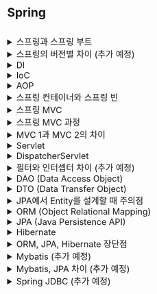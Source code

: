 # Spring

<br>

<details>
<summary style="font-size:20px">스프링과 스프링 부트</summary>
<div markdown="1">

#### 스프링
* 자바의 `오픈 소스 애플리케이션 프레임워크`
* 객체를 관리할 수 있는 컨테이너 제공

#### 스프링 부트
* 스프링 기반의 애플리케이션을 간편하게 설정할 수 있는 도구
* * 내장 서버: `Embeded Tomcat`이 포함되어 있음

</div>
</details>


<details>
<summary style="font-size:20px">스프링의 버전별 차이 (추가 예정)</summary>
<div markdown="1">

</div>
</details>


<details>
<summary style="font-size:20px">DI</summary>
<div markdown="1">

* Dependency Injection, 의존 관계 주입
* 객체 간의 의존 관계를 미리 설정해 두면 스프링 컨테이너가 의존관계를 자동으로 연결
* 의존하는 객체를 직접 생성하거나 검색해서 가져올 필요가 없어 `결합도`가 낮아짐

#### 참고
* 객체들의 `의존성(결합도)을 줄이기 위해` 사용되는 스프링의 IOC 컨테이너의 구체적인 구현 방식
* 개발 코드에서 객체를 생성하는 것이 아니라, 데이터 주입만 담당하는 별도의 공간에서 객체를 생성하고 데이터간의 의존성을 주입해 개발 코드에서 가져다 씀
*애플리케이션 실행 시점에 외부에서 실제 구현 객체를 생성하고 클라이언트에 전달
* 재사용성 향상, 팩토리 패턴과 유사 
* 방법 3가지: 생성자에 `@Autowired` 추가, 필드 주입, setter 주입(setter에 `@Autowired` 추가)

</div>
</details>


<details>
<summary style="font-size:20px">IoC</summary>
<div markdown="1">

* Inversion of Control, 제어의 역전
* 제어권이 사용자에게 있지 않고 프레임워크에 있는 것
* 메소드나 객체의 호출을 개발자가 결정하는 것이 아니라, `외부에서 결정`
* 객체의 생성부터 소멸까지 개발자가 아닌 컨테이너가 관리하는 것

</div>
</details>


<details>
<summary style="font-size:20px">AOP</summary>
<div markdown="1">

* Aspect Oriented Programming, 관점 지향 프로그래밍
* `공통 관심 사항(Cross-Cutting Concern)`과 핵심 관심 사항(Core Concern)을 분리하는 것
* 특정 로직(로그, 성능테스트 등)을 모든 메소드에 적용하고 싶을 때, 모든 메소드에 일일이 로직을 추가하는 것이 아니라, 로직을 만들어서 모든 메소드에 적용
* 비지니스 로직의 앞/뒤에 공통 관심 사항을 수행해 `중복 코드를 줄이는 것`

</div>
</details>


<details>
<summary style="font-size:20px">스프링 컨테이너와 스프링 빈</summary>
<div markdown="1">

* 자바 객체의 생명 주기(생성 ~ 소멸)를 관리하는 컨테이너
* 스프링 컨테이너에는 `BeanFactory`, `ApplicationContext` 클래스가 있음
* 자바 객체를 스프링 빈이라고 함

#### 참고 
* `AppConfig` 클래스 같은 것이 스프링 컨테이너 -> `@Configuration` 사용
* `AppConfig` 내에서 `@Bean`이 붙은 것이 스프링 빈

</div>
</details>


<details>
<summary style="font-size:20px">스프링 MVC</summary>
<div markdown="1">

* Model: 비지니스 로직를 처리, DB와 상호작용하는 모듈
* View: Client에게 보여지는 화면을 반환하는 모듈
* Controller: 모델과 뷰 사이의 정보 교환, Client 요청이 들어왔을 때, 어떤 로직을 실행할 것인지 제어하는 모듈

</div>
</details>


<details>
<summary style="font-size:20px">스프링 MVC 과정</summary>
<div markdown="1">

1. 클라이언트가 서버에 요청을 보내면 `DispatcherServlet`에 요청이 전달<br>
  *  DispatcherServlet: Front Controller
2. `DispatcherServlet`은 요청된 `URL`을 `HandlerMapping`에게 전달, ` HandlerMapping`은 호출해야 할 `Controller` 객체를 리턴<br>
3. DispatcherServlet이 `HandlerAdapter` 객체에게 요청을 위임하고 `HandlerAdapter`는 `컨트롤러의 메소드를 실행(호출)`하여 `ModelAndView` 객체로 반환<br>
4. DispatcherServlet은 `ViewResolver`를 이용해 `View` 객체를 얻음<br>
  * `ModelAndView` 객체의 View이름으로 객체를 찾음, 없다면 생성하여 반환
5. DispatcherServlet은 ViewResolver가 리턴한 View객체를 이용해 사용자에게 화면 표시(응답 결과 표시)

#### 참고
*`HandlerMapping`, `HandlerAdapter`, `ViewResolver`: Spring Bean
* HandlerMapping: `@Controller`로 선언되었거나 `HttpRequestHandler` 인터페이스를 구현한 클래스를 찾음
* ModelAndView: 응답할 View 이름과 View에 전달할 데이터

</div>
</details>


<details>
<summary style="font-size:20px">MVC 1과 MVC 2의 차이</summary>
<div markdown="1">

#### MVC 1
* `JSP` 페이지에서 View, Controller 역할 담당 (로직 처리)
* 구조 단순
* JSP 내에서 html과 자바 코드가 함께 사용되어 복잡하고 유지보수가 어려움
#### MVC 2
* Model, View, Controller로 모듈화됨
* JSP는 Client에게 보여지는 `View`만 담당 (로직 처리 없음)
* 구조가 복잡하나 유지보수가 용이함

#### 참고
* Spring MVC는 `MVC2`로 설계되어 있음

</div>
</details>


<details>
<summary style="font-size:20px">Servlet</summary>
<div markdown="1">

* 클라이언트의 요청을 처리해 결과 반환, 웹 페이지를 동적으로 생성하기 위한 서버측 프로그램
* Spring MVC에서 `Controller` 역할 수행

</div>
</details>


<details>
<summary style="font-size:20px">DispatcherServlet</summary>
<div markdown="1">

* 서버로 들어오는 요청을 처리하는 `Front Controller`
* 웹 요청의 진입점, 요청을 처리하여 결과를 응답

#### 디스패처 서블릿으로 인한 web.xml 역할 축소
* 기존에는 모든 서블릿에 대해 URL 매핑을 활용하기 위해 web.xml에 등록이 필수
* 디스패처 서블릿이 요청을 처리하면서 작업이 편리

</div>
</details>


<details>
<summary style="font-size:20px">필터와 인터셉터 차이 (추가 예정)</summary>
<div markdown="1">

* 실행되는 시점의 차이
* 필터: 웹 애플리케이션에 등록
* 인터셉터: 스프링 Context에 등록

Filter 서블릿필터는 DispatcherServlet 이전에 실행이 되는데 자원의 앞단에서 요청 내용을 변경하거나 여러가지 검증을 수행합니다. Intercepter 필터는 스프링의 컨텍스트 외부에 존재하여 요청에 대한 작업 전/후로 가로채 동작한다.

인터셉터 DistpatcherServlet이 컨트롤러를 호출하기 전, 후로 끼어들기 때문에 스프링 컨텍스트내부에서 Controller에 관한 요청과 응답에 대해 처리합니다.



</div>
</details>


<details>
<summary style="font-size:20px">DAO (Data Access Object)</summary>
<div markdown="1">

* `DB 접근`에 사용하는 객체
* DB에 접근하는 로직과 비지니스 로직을 분리하기 위해 사용

</div>
</details>


<details>
<summary style="font-size:20px">DTO (Data Transfer Object)</summary>
<div markdown="1">


* 다른 말로 VO(Value Object)
* 계층(컨트롤러, 뷰, 비즈니스 계층 등)간 `데이터 교환(전송)`을 위한 자바 빈
* 로직을 가지지 않음: 속성과 속성에 접근하기 위한 getter, setter가 있고 추가적으로 toString(), equals() 가능

</div>
</details>


<details>
<summary style="font-size:20px">JPA에서 Entity를 설계할 때 주의점</summary>
<div markdown="1">

* `Setter`를 사용하지 않음
* 모든 연관 관계는 `지연로딩(LAZY)`으로 설정
  * 즉시로딩(EAGER)를 사용 할 경우, 어떤 SQL이 나갈지 추적하기 어려움
* 컬렉션은 필드에서 바로 초기화

#### 참고
* `@ManyToOne`과 같은 연관 관계가 있을 경우
* 지연로딩: 연관 테이블은 조회하지 않고, 연관 관계가 실제로 사용되는 시점에 조회
* 즉시로딩: 연관 테이블까지 바로 조회 <br>
  -> 많은 데이터가 조회될 수 있음

</div>
</details>


<details>
<summary style="font-size:20px">ORM (Object Relational Mapping)</summary>
<div markdown="1">

* 관계형 DB를 OOP 언어로 변환하는 기술
* `객체` 클래스를 `RDB 테이블`에 자동으로 연결하는 것 -> SQL 없이 간접적으로 DB 조작 가능 
* 비지니스 로직에 집중할 수 있음, DBMS 종속성 하락
* 프로그램의 복잡성이 커지만 난이도 증가, 잘못될 경우 문제 발생할 가능성 있음

</div>
</details>


<details>
<summary style="font-size:20px">JPA (Java Persistence API)</summary>
<div markdown="1">

* ORM을 위해 자바에서 제공하는 API
* 자바 ORM 기술에 다한 API 표준 명세
* 자바 애플리케이션에서 `관계형 DB`를 사용하는 방식을 정의한 `인터페이스`
* `EntityManager를` 통해 `CRUD` 처리

</div>
</details>


<details>
<summary style="font-size:20px">Hibernate</summary>
<div markdown="1">

* JPA의 구현체, 인터페이스를 직접 구현한 라이브러리
* 생산성, 유지보수, 비종속성

</div>
</details>


<details>
<summary style="font-size:20px">ORM, JPA, Hibernate 장단점</summary>
<div markdown="1">

#### 장점
* 비지니스 로직에 집중 가능, 객체 중심 개발 가능
* 메소드 호출만으로 DB 조작 -> 생산성 향상, 유지보수 쉬움
* DBMS 의존성 하락

#### 단점
* 직접 SQL을 호출하는 것보다는 성능이 떨어짐
* 복잡한 쿼리는 메소드로 처리가 어려움

</div>
</details>


<details>
<summary style="font-size:20px">Mybatis (추가 예정)</summary>
<div markdown="1">

#### 정의
* 자바의 관계형 데이터베이스 프로그래밍을 쉽게 할 수 있도록 도와주는 개발 프레임워크
* JDBC를 통해 DB에 접근하는 작업을 캡슐화, SQL 쿼리 매핑
#### 사용 이유
* 프로그램의 SQL 쿼리를 한 파일로 구성하여 코드와 SQL을 분리할 수 있어 사용

</div>
</details>


<details>
<summary style="font-size:20px">Mybatis, JPA 차이 (추가 예정)</summary>
<div markdown="1">


</div>
</details>


<details>
<summary style="font-size:20px">Spring JDBC (추가 예정)</summary>
<div markdown="1">

* 자바에서 데이터베이스에 접속할 수 있도록 해주는 자바 API
* DB에서 자료를 쿼리하거나 업데이트에 사용

</div>
</details>
